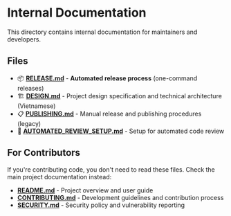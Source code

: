 # Internal Documentation

This directory contains internal documentation for maintainers and developers.

## Files

- 📦 **[RELEASE.md](./RELEASE.md)** - **Automated release process** (one-command releases)
- 🏗️ **[DESIGN.md](./DESIGN.md)** - Project design specification and technical architecture (Vietnamese)  
- 📋 **[PUBLISHING.md](./PUBLISHING.md)** - Manual release and publishing procedures (legacy)
- 🤖 **[AUTOMATED_REVIEW_SETUP.md](./AUTOMATED_REVIEW_SETUP.md)** - Setup for automated code review

## For Contributors

If you're contributing code, you don't need to read these files. Check the main project documentation instead:

- **[README.md](../README.md)** - Project overview and user guide
- **[CONTRIBUTING.md](../CONTRIBUTING.md)** - Development guidelines and contribution process
- **[SECURITY.md](../SECURITY.md)** - Security policy and vulnerability reporting 